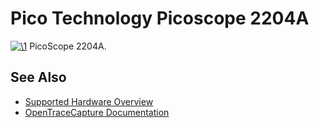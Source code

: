 # Pico Technology Picoscope 2204A

[![\1](../../assets/hardware/general/\2)](./File:Picoscope_2204A.png.html)
[](./File:Picoscope_2204A.png.html "Enlarge")
PicoScope 2204A.

## See Also
- [Supported Hardware Overview](../supported-hardware.md)
- [OpenTraceCapture Documentation](../../opentracecapture/overview.md)

